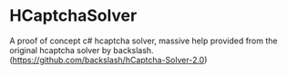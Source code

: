 # HCaptchaSolver
 A proof of concept c# hcaptcha solver, massive help provided from the original hcaptcha solver by backslash. (https://github.com/backslash/hCaptcha-Solver-2.0)
